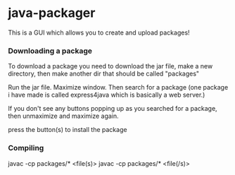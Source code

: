 # java-packager
This is a GUI which allows you to create and upload packages!

### Downloading a package
To download a package you need to download the jar file, make a new directory, then make another dir that should be called "packages"

Run the jar file. Maximize window. Then search for a package (one package i have made is called express4java which is basically a web server.)

If you don't see any buttons popping up as you searched for a package, then unmaximize and maximize again.

press the button(s) to install the package

### Compiling

javac -cp packages/* <file(s)>
javac -cp packages/* <file(/s)>
